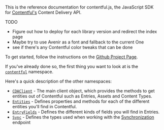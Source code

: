This is the reference documentation for contentful.js, the JavaScript SDK for [Contentful's](https://www.contentful.com) Content Delivery API.

TODO
* Figure out how to deploy for each library version and redirect the index page
* Maybe try to use Avenir as a font and fallback to the current One
* see if there's any Contentful color tweaks that can be done

To get started, follow the instructions on the [Github Project Page](https://github.com/contentful/contentful.js).

If you've already done so, the first thing you want to look at is the [`contentful`](./contentful.html) namespace.

Here's a quick description of the other namespaces:
* [`CDAClient`](./CDAClient.html) - The main client object, which provides the methods to get entities out of Contentful such as Entries, Assets and Content Types.
* [`Entities`](./Entities.html) - Defines properties and methods for each of the different entities you'll find in Contentful.
* [`EntryFields`](./EntryFields.html) - Defines the different kinds of fields you will find in Entries.
* [`Sync`](./Sync.html) - Defines the types used when working with the [Synchronization](https://www.contentful.com/developers/docs/concepts/sync/) endpoint
